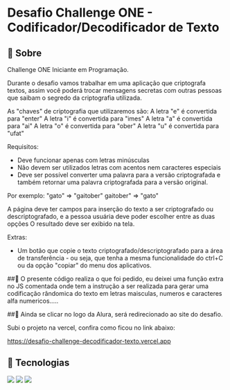 <h1>Desafio Challenge ONE - Codificador/Decodificador de Texto</h1>

<h2>🔖 Sobre</h2>
<p>Challenge ONE Iniciante em Programação.</p>

<p>Durante o desafio vamos trabalhar em uma aplicação que criptografa textos, assim você poderá trocar mensagens secretas com outras pessoas que saibam o segredo da criptografia utilizada.

As "chaves" de criptografia que utilizaremos são:
A letra "e" é convertida para "enter"
A letra "i" é convertida para "imes"
A letra "a" é convertida para "ai"
A letra "o" é convertida para "ober"
A letra "u" é convertida para "ufat"

Requisitos:
- Deve funcionar apenas com letras minúsculas
- Não devem ser utilizados letras com acentos nem caracteres especiais
- Deve ser possível converter uma palavra para a versão criptografada e também retornar uma palavra criptografada para a versão original.

Por exemplo:
"gato" => "gaitober"
gaitober" => "gato"

A página deve ter campos para inserção do texto a ser criptografado ou descriptografado, e a pessoa usuária deve poder escolher entre as duas opções
O resultado deve ser exibido na tela.

Extras:
- Um botão que copie o texto criptografado/descriptografado para a área de transferência - ou seja, que tenha a mesma funcionalidade do ctrl+C ou da opção "copiar" do menu dos aplicativos.</p>

<p>
##🚀 O presente código realiza o que foi pedido, eu deixei uma função extra no JS comentada onde tem a instrução a ser realizada para gerar uma codificação rândomica do texto em letras maisculas, numeros e caracteres alfa numericos.....

</p>

<p>
##🚀 Ainda se clicar no logo da Alura, será redirecionado ao site do desafio.

</p>
<p>
Subi o projeto na vercel, confira como ficou no link abaixo: 
  
https://desafio-challenge-decodificador-texto.vercel.app
</p>

## 🚀 Tecnologias

<div>
  <img src="https://img.shields.io/badge/HTML-239120?style=for-the-badge&logo=html5&logoColor=white">
  <img src="https://img.shields.io/badge/CSS-239120?&style=for-the-badge&logo=css3&logoColor=white">
  <img src="https://img.shields.io/badge/JavaScript-F7DF1E?style=for-the-badge&logo=javascript&logoColor=black">
</div>
